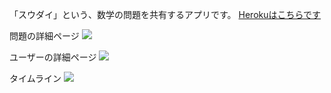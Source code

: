 「スウダイ」という、数学の問題を共有するアプリです。
[Herokuはこちらです](https://sudai2.herokuapp.com/posts)

問題の詳細ページ
![](https://user-images.githubusercontent.com/76689059/131854548-0cd16dd3-e00f-47ed-8028-752237755ca8.png)

ユーザーの詳細ページ
![](https://user-images.githubusercontent.com/76689059/131854379-234742a6-a667-4b58-aa61-245d52fa1200.png)

タイムライン
![](https://user-images.githubusercontent.com/76689059/131855558-b4fd1718-c0b3-454c-88db-27cb64c37e1e.png)